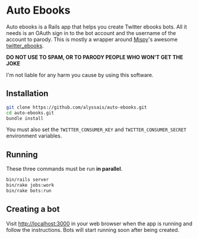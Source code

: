# Auto Ebooks

Auto ebooks is a Rails app that helps you create Twitter ebooks bots. All it needs is an OAuth sign in to the bot account and the username of the account to parody. This is mostly a wrapper around [Mispy](https://twitter.com/m1sp)'s awesome [twitter_ebooks](https://github.com/mispy/twitter_ebooks).

**DO NOT USE TO SPAM, OR TO PARODY PEOPLE WHO WON'T GET THE JOKE**

I'm not liable for any harm you cause by using this software.

## Installation

```sh
git clone https://github.com/alyssais/auto-ebooks.git
cd auto-ebooks.git
bundle install

```

You must also set the `TWITTER_CONSUMER_KEY` and `TWITTER_CONSUMER_SECRET` environment variables.

## Running

These three commands must be run **in parallel**.

```sh
bin/rails server
bin/rake jobs:work
bin/rake bots:run
```

## Creating a bot

Visit [http://localhost:3000](http://localhost:3000) in your web browser when the app is running and follow the instructions. Bots will start running soon after being created.

